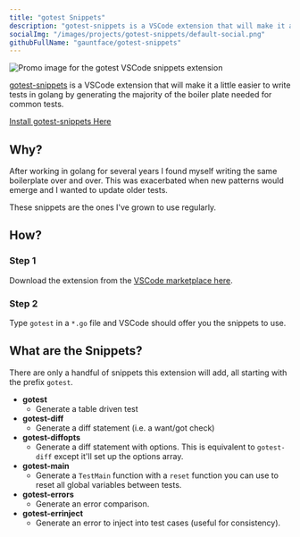 ```yaml
---
title: "gotest Snippets"
description: "gotest-snippets is a VSCode extension that will make it a little easier to write tests in golang."
socialImg: "/images/projects/gotest-snippets/default-social.png"
githubFullName: "gauntface/gotest-snippets"
---
```


![Promo image for the gotest VSCode snippets extension](/images/projects/gotest-snippets/default-social.png)

[gotest-snippets](https://marketplace.visualstudio.com/items?itemName=Gauntface.gotest-snippets)
is a VSCode extension that will make it a little easier to write tests in golang by generating the majority of the boiler plate needed for common tests.

<p class="u-center"><a class="c-btn" href="https://marketplace.visualstudio.com/items?itemName=Gauntface.gotest-snippets">Install gotest-snippets Here</a></p>

## Why?

After working in golang for several years I found myself
writing the same boilerplate over and over. This was
exacerbated when new patterns would emerge and I wanted
to update older tests.

These snippets are the ones I've grown to use regularly.

## How?

### Step 1

Download the extension from the
[VSCode marketplace here](https://marketplace.visualstudio.com/items?itemName=Gauntface.gotest-snippets).

### Step 2

Type `gotest` in a `*.go` file and VSCode should
offer you the snippets to use.

## What are the Snippets?

There are only a handful of snippets this extension
will add, all starting with the prefix `gotest`.

- **gotest**
    - Generate a table driven test
- **gotest-diff**
    - Generate a diff statement (i.e. a want/got check)
- **gotest-diffopts**
    - Generate a diff statement with options. This is equivalent to
      `gotest-diff` except it'll set up the options array.
- **gotest-main**
    - Generate a `TestMain` function with a `reset` function you can use to reset
      all global variables between tests.
- **gotest-errors**
    - Generate an error comparison.
- **gotest-errinject**
    - Generate an error to inject into test cases (useful for consistency).

